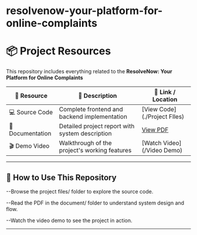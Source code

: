 # resolvenow-your-platform-for-online-complaints

# 📦 Project Resources

This repository includes everything related to the **ResolveNow: Your Platform for Online Complaints**

| 🧩 Resource      | 📝 Description                            | 🔗 Link / Location                      |
|------------------|-------------------------------------------|-----------------------------------------|
| 💻 Source Code   | Complete frontend and backend implementation | [View Code](./Project FIles)         |
| 📕 Documentation | Detailed project report with system description | [View PDF](./Document) |
| 🎬 Demo Video    | Walkthrough of the project's working features | [Watch Video](/Video Demo) |

---

## 📝 How to Use This Repository

--Browse the project files/ folder to explore the source code.

--Read the PDF in the document/ folder to understand system design and flow.

--Watch the video demo to see the project in action.

---

